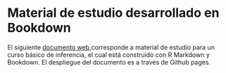 # Material de estudio desarrollado en Bookdown

El siguiente [documento web](https://dfranzani.github.io/Curso_Inferencia_Bookdown/probabilidad-condicionada.html),corresponde a material de estudio para un curso básico de inferencia, el cual está construido con R Markdown y Bookdown. El despliegue del documento es a través de Github pages.

